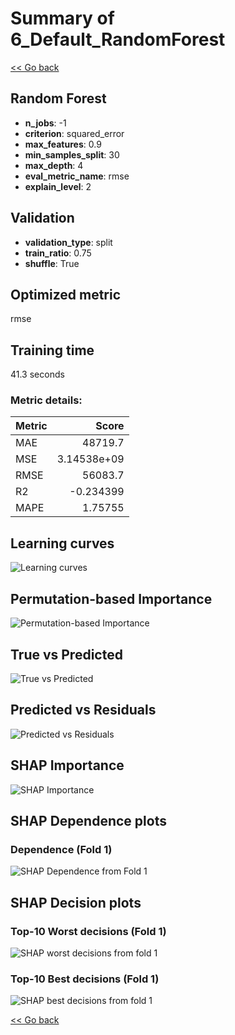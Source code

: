 # Summary of 6_Default_RandomForest

[<< Go back](../README.md)


## Random Forest
- **n_jobs**: -1
- **criterion**: squared_error
- **max_features**: 0.9
- **min_samples_split**: 30
- **max_depth**: 4
- **eval_metric_name**: rmse
- **explain_level**: 2

## Validation
 - **validation_type**: split
 - **train_ratio**: 0.75
 - **shuffle**: True

## Optimized metric
rmse

## Training time

41.3 seconds

### Metric details:
| Metric   |           Score |
|:---------|----------------:|
| MAE      | 48719.7         |
| MSE      |     3.14538e+09 |
| RMSE     | 56083.7         |
| R2       |    -0.234399    |
| MAPE     |     1.75755     |



## Learning curves
![Learning curves](learning_curves.png)

## Permutation-based Importance
![Permutation-based Importance](permutation_importance.png)
## True vs Predicted

![True vs Predicted](true_vs_predicted.png)


## Predicted vs Residuals

![Predicted vs Residuals](predicted_vs_residuals.png)



## SHAP Importance
![SHAP Importance](shap_importance.png)

## SHAP Dependence plots

### Dependence (Fold 1)
![SHAP Dependence from Fold 1](learner_fold_0_shap_dependence.png)

## SHAP Decision plots

### Top-10 Worst decisions (Fold 1)
![SHAP worst decisions from fold 1](learner_fold_0_shap_worst_decisions.png)
### Top-10 Best decisions (Fold 1)
![SHAP best decisions from fold 1](learner_fold_0_shap_best_decisions.png)

[<< Go back](../README.md)
